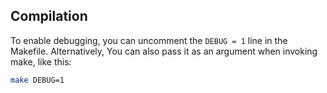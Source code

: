 ## Compilation

To enable debugging, you can uncomment the `DEBUG = 1` line in the Makefile. Alternatively, You can also pass it as an argument when invoking make, like this:
```bash
make DEBUG=1
``` 